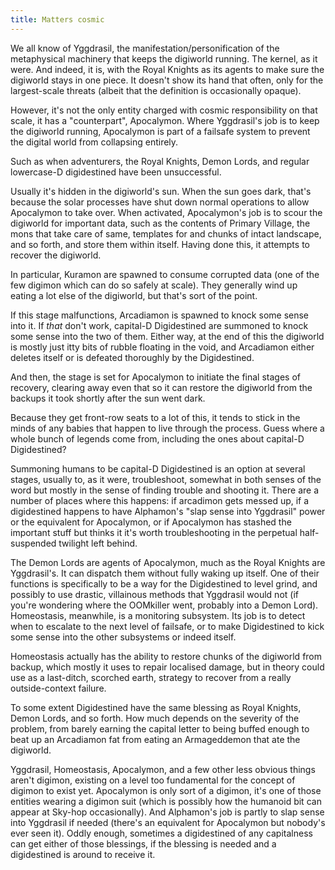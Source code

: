 ```yaml
---
title: Matters cosmic
---
```

We all know of Yggdrasil, the manifestation/personification of the metaphysical machinery that keeps the digiworld running.
The kernel, as it were. And indeed, it is, with the Royal Knights as its agents to make sure the digiworld stays in one piece.
It doesn't show its hand that often, only for the largest-scale threats (albeit that the definition is occasionally opaque).

However, it's not the only entity charged with cosmic responsibility on that scale, it has a "counterpart", Apocalymon.
Where Yggdrasil's job is to keep the digiworld running, Apocalymon is part of a failsafe system to prevent the digital
world from collapsing entirely.

Such as when adventurers, the Royal Knights, Demon Lords, and regular lowercase-D digidestined have been unsuccessful.

Usually it's hidden in the digiworld's sun.
When the sun goes dark, that's because the solar processes have shut down normal operations to allow Apocalymon to take over.
When activated, Apocalymon's job is to scour the digiworld for important data, such as the contents of Primary Village,
the mons that take care of same, templates for and chunks of intact landscape, and so forth, and store them within itself.
Having done this, it attempts to recover the digiworld.

In particular, Kuramon are spawned to consume corrupted data (one of the few digimon which can do so safely at scale).
They generally wind up eating a lot else of the digiworld, but that's sort of the point.

If this stage malfunctions, Arcadiamon is spawned to knock some sense into it.
If _that_ don't work, capital-D Digidestined are summoned to knock some sense into the two of them.
Either way, at the end of this the digiworld is mostly just itty bits of rubble floating in the void, and Arcadiamon
either deletes itself or is defeated thoroughly by the Digidestined.

And then, the stage is set for Apocalymon to initiate the final stages of recovery, clearing away even that so it can restore
the digiworld from the backups it took shortly after the sun went dark.

Because they get front-row seats to a lot of this, it tends to stick in the minds of any babies that happen to live through
the process. Guess where a whole bunch of legends come from, including the ones about capital-D Digidestined?

Summoning humans to be capital-D Digidestined is an option at several stages, usually to, as it were, troubleshoot,
somewhat in both senses of the word but mostly in the sense of finding trouble and shooting it.
There are a number of places where this happens: if arcadimon gets messed up, if a digidestined happens to have Alphamon's
"slap sense into Yggdrasil" power or the equivalent for Apocalymon, or if Apocalymon has stashed the important stuff but
thinks it it's worth troubleshooting in the perpetual half-suspended twilight left behind.

The Demon Lords are agents of Apocalymon, much as the Royal Knights are Yggdrasil's. It can dispatch them without fully waking up itself.
One of their functions is specifically to be a way for the Digidestined to level grind, and possibly to use drastic,
villainous methods that Yggdrasil would not (if you're wondering where the OOMkiller went, probably into a Demon Lord).
Homeostasis, meanwhile, is a monitoring subsystem. Its job is to detect when to escalate to the next level of failsafe,
or to make Digidestined to kick some sense into the other subsystems or indeed itself.

Homeostasis actually has the ability to restore chunks of the digiworld from backup, which mostly it uses to repair localised
damage, but in theory could use as a last-ditch, scorched earth, strategy to recover from a really outside-context failure.

To some extent Digidestined have the same blessing as Royal Knights, Demon Lords, and so forth.
How much depends on the severity of the problem, from barely earning the capital letter to being buffed enough
to beat up an Arcadiamon fat from eating an Armageddemon that ate the digiworld.

Yggdrasil, Homeostasis, Apocalymon, and a few other less obvious things aren't digimon, existing on a level too
fundamental for the concept of digimon to exist yet.
Apocalymon is only sort of a digimon, it's one of those entities wearing a digimon suit
(which is possibly how the humanoid bit can appear at Sky-hop occasionally).
And Alphamon's job is partly to slap sense into Yggdrasil if needed (there's an equivalent for Apocalymon but nobody's ever seen it).
Oddly enough, sometimes a digidestined of any capitalness can get either of those blessings, if the blessing is needed and
a digidestined is around to receive it.